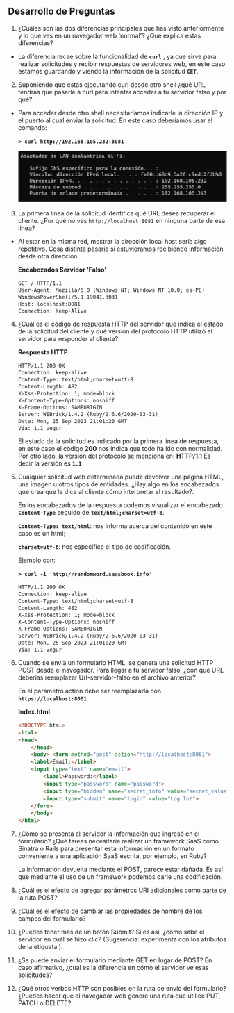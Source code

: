 ## Desarrollo de Preguntas

1. ¿Cuáles son las dos diferencias principales que has visto anteriormente y lo que ves en un navegador web 'normal'? ¿Qué explica estas diferencias?

- La diferencia recae sobre la funcionalidad de **`curl`** , ya que sirve para realizar solicitudes y recibir respuestas de servidores web, en este caso estamos guardando y viendo la información de la solicitud **`GET`**.

2. Suponiendo que estás ejecutando curl desde otro shell ¿qué URL tendrás que pasarle a curl para intentar acceder a tu servidor falso y por qué?

- Para acceder desde otro shell necesitaríamos indicarle la dirección IP y el puerto al cual enviar la solicitud. En este caso deberíamos usar el comando: 

    **`> curl http://192.168.105.232:8081`**

    ![IPv4](/Semana%204/Images/IPv4.PNG)

3. La primera línea de la solicitud identifica qué URL desea recuperar el cliente. ¿Por qué no ves `http://localhost:8081` en ninguna parte de esa línea?
   
- Al estar en la misma red, mostrar la dirección local host sería algo repetitivo. Cosa distinta pasaría si estuvieramos recibiendo información desde otra dirección

    **Encabezados Servidor 'Falso'**
    ```
    GET / HTTP/1.1
    User-Agent: Mozilla/5.0 (Windows NT; Windows NT 10.0; es-PE) WindowsPowerShell/5.1.19041.3031
    Host: localhost:8081
    Connection: Keep-Alive
    ```

4. ¿Cuál es el código de respuesta HTTP del servidor que indica el estado de la solicitud del cliente y qué versión del protocolo HTTP utilizó el servidor para responder al cliente?

    **Respuesta HTTP**
    
    ```
    HTTP/1.1 200 OK
    Connection: keep-alive
    Content-Type: text/html;charset=utf-8
    Content-Length: 482
    X-Xss-Protection: 1; mode=block
    X-Content-Type-Options: nosniff
    X-Frame-Options: SAMEORIGIN
    Server: WEBrick/1.4.2 (Ruby/2.6.6/2020-03-31)
    Date: Mon, 25 Sep 2023 21:01:20 GMT
    Via: 1.1 vegur
    ```

    El estado de la solicitud es indicado por la primera linea de respuesta, en este caso el código **200** nos indica que todo ha ido con normalidad.
    Por otro lado, la versión del protocolo se menciona en:  **HTTP/1.1**
    Es decir la versión es **`1.1`**

5. Cualquier solicitud web determinada puede devolver una página HTML, una imagen u otros tipos de entidades. ¿Hay algo en los encabezados que crea que le dice al cliente cómo interpretar el resultado?.

    En los encabezados de la respuesta podemos visualizar el encabezado **`Content-Type`** seguido de **`text/html;charset=utf-8`**. 
    
    **`Content-Type: text/html`**: nos informa acerca del contenido en este caso es un html; 
    
    **`charset=utf-8`**: nos especifica el tipo de codificación.

    Ejemplo con:
    
     **`> curl -i 'http://randomword.saasbook.info'`**

    ```
    HTTP/1.1 200 OK
    Connection: keep-alive
    Content-Type: text/html;charset=utf-8
    Content-Length: 482
    X-Xss-Protection: 1; mode=block
    X-Content-Type-Options: nosniff
    X-Frame-Options: SAMEORIGIN
    Server: WEBrick/1.4.2 (Ruby/2.6.6/2020-03-31)
    Date: Mon, 25 Sep 2023 21:01:20 GMT
    Via: 1.1 vegur
    ```

6. Cuando se envía un formulario HTML, se genera una solicitud HTTP POST desde el navegador. Para llegar a tu servidor falso, ¿con qué URL deberías reemplazar Url-servidor-falso en el archivo anterior?

    En el parametro action debe ser reemplazada con **`https://localhost:8081`**

    **Index.html**

    ```html
    <!DOCTYPE html>
    <html>
    <head>
        </head>
        <body> <form method="post" action="http://localhost:8081">
        <label>Email:</label>
        <input type="text" name="email">
            <label>Password:</label>
            <input type="password" name="password">
            <input type="hidden" name="secret_info" value="secret_value">
            <input type="submit" name="login" value="Log In!">
        </form>
        </body>
    </html> 
    ```



7. ¿Cómo se presenta al servidor la información que ingresó en el formulario? ¿Qué tareas necesitaría realizar un framework SaaS como Sinatra o Rails para presentar esta información en un formato conveniente a una aplicación SaaS escrita, por ejemplo, en Ruby?
   
   La información devuelta mediante el POST, parece estar dañada. Es así que mediante el uso de un framework podemos darle una codificación.


8. ¿Cuál es el efecto de agregar parámetros URI adicionales como parte de la ruta POST?



9. ¿Cuál es el efecto de cambiar las propiedades de nombre de los campos del formulario?


10. ¿Puedes tener más de un botón Submit? Si es así, ¿cómo sabe el servidor en cuál se hizo clic? (Sugerencia: experimenta con los atributos de la etiqueta <submit>).


11. ¿Se puede enviar el formulario mediante GET en lugar de POST? En caso afirmativo, ¿cuál es la diferencia en cómo el servidor ve esas solicitudes?



12. ¿Qué otros verbos HTTP son posibles en la ruta de envío del formulario? ¿Puedes hacer que el navegador web genere una ruta que utilice PUT, PATCH o DELETE?.